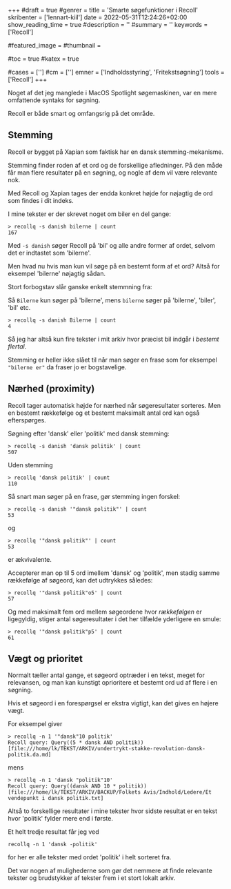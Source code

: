 +++
#draft = true
#genrer =
title = 'Smarte søgefunktioner i Recoll'
skribenter = ['lennart-kiil']
date = 2022-05-31T12:24:26+02:00
show_reading_time = true
#description = ''
#summary = ''
keywords = ['Recoll']

#featured_image =
#thumbnail =

#toc = true
#katex = true

#cases = ['']
#cm = ['']
emner = ['Indholdsstyring', 'Fritekstsøgning']
tools = ['Recoll']
+++

Noget af det jeg manglede i MacOS Spotlight søgemaskinen, var en mere omfattende syntaks for søgning.

Recoll er både smart og omfangsrig på det område.

## Stemming

Recoll er bygget på Xapian som faktisk har en dansk stemming-mekanisme.

Stemming finder roden af et ord og de forskellige afledninger. På den måde får man flere resultater på en søgning, og nogle af dem vil være relevante nok.

Med Recoll og Xapian tages der endda konkret højde for nøjagtig de ord som findes i dit indeks.

I mine tekster er der skrevet noget om biler en del gange:

```
> recollq -s danish bilerne | count
167
```

Med `-s danish` søger Recoll på 'bil' og alle andre former af ordet, selvom det er indtastet som 'bilerne'.

Men hvad nu hvis man kun vil søge på en bestemt form af et ord? Altså for eksempel 'bilerne' nøjagtig sådan.

Stort forbogstav slår ganske enkelt stemmning fra:

Så `Bilerne` kun søger på 'bilerne', mens `bilerne` søger på 'bilerne', 'biler', 'bil' etc.


```
> recollq -s danish Bilerne | count
4
```

Så jeg har altså kun fire tekster i mit arkiv hvor præcist bil indgår i *bestemt flertal*.

Stemming er heller ikke slået til når man søger en frase som for eksempel `"bilerne er"` da fraser jo er bogstavelige.


## Nærhed (proximity)

Recoll tager automatisk højde for nærhed når søgeresultater sorteres. Men en bestemt rækkefølge og et bestemt maksimalt antal ord kan også efterspørges.

Søgning efter 'dansk' eller 'politik' med dansk stemming:

```
> recollq -s danish 'dansk politik' | count
507
```

Uden stemming

```
> recollq 'dansk politik' | count
110
```

Så snart man søger på en frase, gør stemming ingen forskel:

```
> recollq -s danish '"dansk politik"' | count
53
```

og

```
> recollq '"dansk politik"' | count
53
```

er ækvivalente.

Accepterer man op til 5 ord imellem 'dansk' og 'politik', men stadig samme rækkefølge af søgeord, kan det udtrykkes således:

```
> recollq '"dansk politik"o5' | count
57
```

Og med maksimalt fem ord mellem søgeordene hvor *rækkefølgen* er ligegyldig, stiger antal søgeresultater i det her tilfælde yderligere en smule:



```
> recollq '"dansk politik"p5' | count
61
```


## Vægt og prioritet

Normalt tæller antal gange, et søgeord optræder i en tekst, meget for relevansen, og man kan kunstigt oprioritere et bestemt ord ud af flere i en søgning.

Hvis et søgeord i en forespørgsel er ekstra vigtigt, kan det gives en højere vægt.

For eksempel giver

```
> recollq -n 1 '"dansk"10 politik'
Recoll query: Query((5 * dansk AND politik))
[file:///home/lk/TEKST/ARKIV/undertrykt-stakke-revolution-dansk-politik.da.md]
```
mens

```
> recollq -n 1 'dansk "politik"10'
Recoll query: Query((dansk AND 10 * politik))
[file:///home/lk/TEKST/ARKIV/BACKUP/Folkets Avis/Indhold/Ledere/Et vendepunkt i dansk politik.txt]	
```

Altså to forskellige resultater i mine tekster hvor sidste resultat er en tekst hvor 'politik' fylder mere end i første.

Et helt tredje resultat får jeg ved

```
recollq -n 1 'dansk -politik'
```


for her er alle tekster med ordet 'politik' i helt sorteret fra.

Det var nogen af mulighederne som gør det nemmere at finde relevante tekster og brudstykker af tekster frem i et stort lokalt arkiv.

